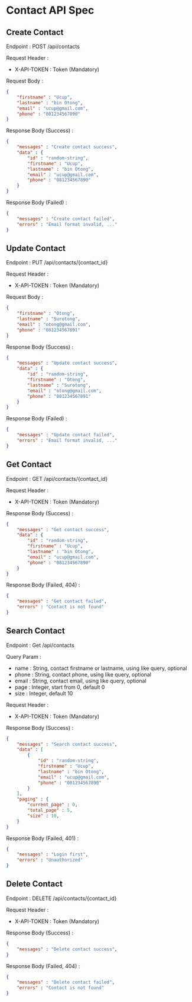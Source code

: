 # Contact API Spec

## Create Contact

Endpoint : POST /api/contacts

Request Header :

- X-API-TOKEN : Token (Mandatory)

Request Body :

```json
{
    "firstname" : "Ucup",
    "lastname" : "bin Otong",
    "email" : "ucup@gmail.com",
    "phone" : "081234567890"
}
```

Response Body (Success) :

```json
{
    "messages" : "Create contact success",
    "data" : {
        "id" : "random-string",
        "firstname" : "Ucup",
        "lastname" : "bin Otong",
        "email" : "ucup@gmail.com",
        "phone" : "081234567890"
    }
}
```

Response Body (Failed) :

```json
{
    "messages" : "Create contact failed",
    "errors" : "Email format invalid, ..."
}
```

## Update Contact

Endpoint : PUT /api/contacts/{contact_id}

Request Header :

- X-API-TOKEN : Token (Mandatory)

Request Body :

```json
{
    "firstname" : "Otong",
    "lastname" : "Surotong",
    "email" : "otong@gmail.com",
    "phone" : "081234567891"
}
```

Response Body (Success) :

```json
{
    "messages" : "Update contact success",
    "data" : {
        "id" : "random-string",
        "firstname" : "Otong",
        "lastname" : "Surotong",
        "email" : "otong@gmail.com",
        "phone" : "081234567891"
    }
}
```

Response Body (Failed) :

```json
{
    "messages" : "Update contact failed",
    "errors" : "Email format invalid, ..."
}
```

## Get Contact

Endpoint : GET /api/contacts/{contact_id}

Request Header :

- X-API-TOKEN : Token (Mandatory)

Response Body (Success) :

```json
{
    "messages" : "Get contact success",
    "data" : {
        "id" : "random-string",
        "firstname" : "Ucup",
        "lastname" : "bin Otong",
        "email" : "ucup@gmail.com",
        "phone" : "081234567890"
    }
}
```

Response Body (Failed, 404) :

```json
{
    "messages" : "Get contact failed",
    "errors" : "Contact is not found"
}
```

## Search Contact

Endpoint : Get /api/contacts

Query Param :

- name : String, contact firstname or lastname, using like query, optional
- phone : String, contact phone, using like query, optional
- email : String, contact email, using like query, optional
- page : Integer, start from 0, default 0
- size : Integer, default 10

Request Header :

- X-API-TOKEN : Token (Mandatory)

Response Body (Success) :

```json
{
    "messages" : "Search contact success",
    "data" : [
        {
            "id" : "random-string",
            "firstname" : "Ucup",
            "lastname" : "bin Otong",
            "email" : "ucup@gmail.com",
            "phone" : "081234567890"
        }
    ],
    "paging" : {
        "current_page" : 0,
        "total_page" : 5,
        "size" : 10,
    }
}
```

Response Body (Failed, 401) :

```json
{
    "messages" : "Login first",
    "errors" : "Unauthorized"
}
```

## Delete Contact

Endpoint : DELETE /api/contacts/{contact_id}

Request Header :

- X-API-TOKEN : Token (Mandatory)

Response Body (Success) :

```json
{
    "messages" : "Delete contact success",
}
```

Response Body (Failed, 404) :

```json
{
    "messages" : "Delete contact failed",
    "errors" : "Contact is not found"
}
```
